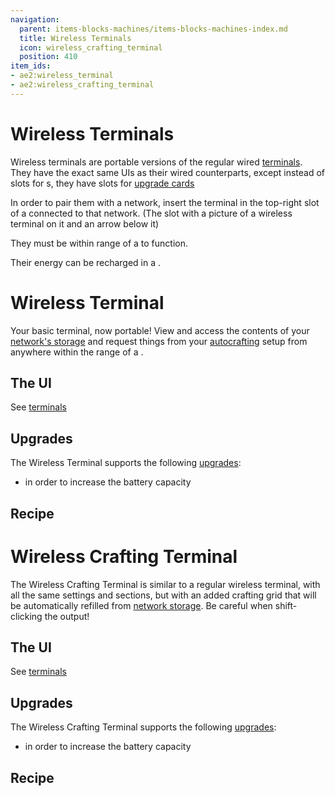 ```yaml
---
navigation:
  parent: items-blocks-machines/items-blocks-machines-index.md
  title: Wireless Terminals
  icon: wireless_crafting_terminal
  position: 410
item_ids:
- ae2:wireless_terminal
- ae2:wireless_crafting_terminal
---
```


# Wireless Terminals

<Row>
  <ItemImage id="wireless_terminal" scale="4" />

  <ItemImage id="wireless_crafting_terminal" scale="4" />
</Row>

Wireless terminals are portable versions of the regular wired [terminals](terminals.md). They have the exact same UIs as their
wired counterparts, except instead of slots for <ItemLink id="view_cell" />s, they have slots for [upgrade cards](upgrade_cards.md)

In order to pair them with a network, insert the terminal in the top-right slot of a <ItemLink id="security_terminal" />
connected to that network. (The slot with a picture of a wireless terminal on it and an arrow below it)

They must be within range of a <ItemLink id="wireless_access_point" /> to function.

Their energy can be recharged in a <ItemLink id="charger" />.

# Wireless Terminal

<ItemImage id="wireless_terminal" scale="4" />

Your basic terminal, now portable! View and access the contents of your [network's storage](../ae2-mechanics/import-export-storage.md)
and request things from your [autocrafting](../ae2-mechanics/autocrafting.md) setup from anywhere within the range of a
<ItemLink id="wireless_access_point" />.

## The UI

See [terminals](terminals.md)

## Upgrades

The Wireless Terminal supports the following [upgrades](upgrade_cards.md):

*   <ItemLink id="energy_card" /> in order to increase the battery capacity

## Recipe

<RecipeFor id="wireless_terminal" />

# Wireless Crafting Terminal

<ItemImage id="wireless_crafting_terminal" scale="4" />

The Wireless Crafting Terminal is similar to a regular wireless terminal, with all the same settings and sections, but with an added crafting grid that will be automatically
refilled from [network storage](../ae2-mechanics/import-export-storage.md). Be careful when shift-clicking the output!

## The UI

See [terminals](terminals.md)

## Upgrades

The Wireless Crafting Terminal supports the following [upgrades](upgrade_cards.md):

*   <ItemLink id="energy_card" /> in order to increase the battery capacity

## Recipe

<RecipeFor id="wireless_crafting_terminal" />
